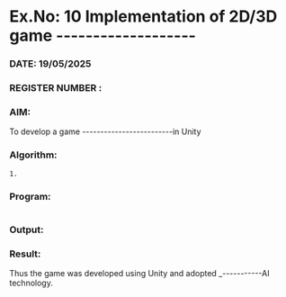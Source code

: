 # Ex.No: 10  Implementation of 2D/3D game -------------------
### DATE: 19/05/2025                                                                           
### REGISTER NUMBER : 
### AIM: 
To develop a game -------------------------in Unity 
### Algorithm:
```
1.
```  
### Program:
```
```
### Output:

### Result:
Thus the game was developed using Unity and adopted _-----------AI technology.
